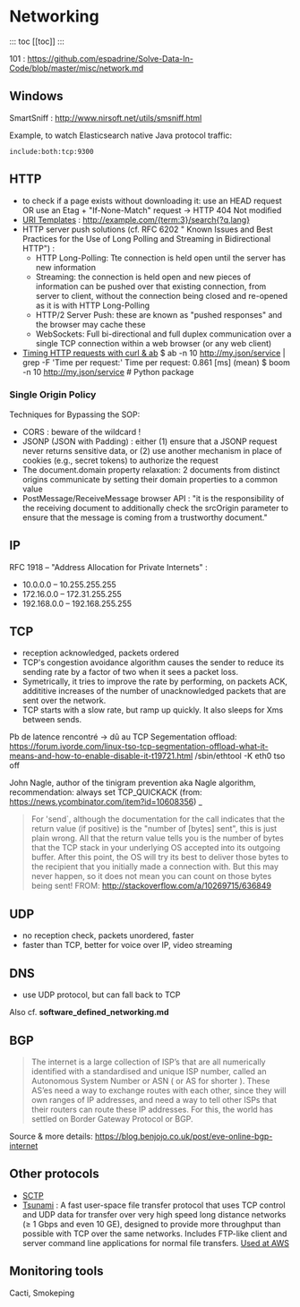 Networking
==========

::: toc
[[toc]]
:::

101 : https://github.com/espadrine/Solve-Data-In-Code/blob/master/misc/network.md

## Windows

SmartSniff : http://www.nirsoft.net/utils/smsniff.html

Example, to watch Elasticsearch native Java protocol traffic:

    include:both:tcp:9300

## HTTP
- to check if a page exists without downloading it: use an HEAD request OR use an Etag + "If-None-Match" request -> HTTP 404 Not modified
- [URI Templates](http://www.rfcreader.com/#rfc6570) : http://example.com/{term:3}/search{?q,lang}
- HTTP server push solutions (cf. RFC 6202 " Known Issues and Best Practices for the Use of Long Polling and Streaming in Bidirectional HTTP") :
    * HTTP Long-Polling: Tte connection is held open until the server has new information
    * Streaming: the connection is held open and new pieces of information can be pushed over that existing connection, from server to client, without the connection being closed and re-opened as it is with HTTP Long-Polling
    * HTTP/2 Server Push: these are known as "pushed responses" and the browser may cache these
    * WebSockets: Full bi-directional and full duplex communication over a single TCP connection within a web browser (or any web client)
- [Timing HTTP requests with curl & ab](http://overloaded.io/timing-http-requests-curl)
    $ ab -n 10 http://my.json/service | grep -F 'Time per request:'
    Time per request:       0.861 [ms] (mean)
    $ boom -n 10 http://my.json/service # Python package

### Single Origin Policy

Techniques for Bypassing the SOP:
- CORS : beware of the wildcard !
- JSONP (JSON with Padding) : either (1) ensure that a JSONP request never returns sensitive data, or (2) use another mechanism in place of cookies (e.g., secret tokens) to authorize the request
- The document.domain property relaxation:  2 documents from distinct origins communicate by setting their domain properties to a common value
- PostMessage/ReceiveMessage browser API : "it is the responsibility of the receiving document to additionally check the srcOrigin parameter to ensure that the message is coming from a trustworthy document."

## IP
RFC 1918 – "Address Allocation for Private Internets" :
- 10.0.0.0 – 10.255.255.255
- 172.16.0.0 – 172.31.255.255
- 192.168.0.0 – 192.168.255.255

## TCP
- reception acknowledged, packets ordered
- TCP's congestion avoidance algorithm causes the sender to reduce its sending rate by a factor of two when it sees a packet loss.
- Symetrically, it tries to improve the rate by performing, on packets ACK, addititive increases of the number of unacknowledged packets that are sent over the network.
- TCP starts with a slow rate, but ramp up quickly. It also sleeps for Xms between sends.

Pb de latence rencontré -> dû au TCP Segementation offload: https://forum.ivorde.com/linux-tso-tcp-segmentation-offload-what-it-means-and-how-to-enable-disable-it-t19721.html
    /sbin/ethtool -K eth0 tso off

John Nagle, author of the tinigram prevention aka Nagle algorithm, recommendation: always set TCP_QUICKACK (from: https://news.ycombinator.com/item?id=10608356) _

> For 'send`, although the documentation for the call indicates that the return value (if positive) is the "number of [bytes] sent", this is just plain wrong.
> All that the return value tells you is the number of bytes that the TCP stack in your underlying OS accepted into its outgoing buffer.
> After this point, the OS will try its best to deliver those bytes to the recipient that you initially made a connection with. But this may never happen,
> so it does not mean you can count on those bytes being sent!
FROM: http://stackoverflow.com/a/10269715/636849

## UDP
- no reception check, packets unordered, faster
- faster than TCP, better for voice over IP, video streaming

## DNS
- use UDP protocol, but can fall back to TCP

Also cf. **software_defined_networking.md**

## BGP

> The internet is a large collection of ISP’s that are all numerically identified with a standardised and unique ISP number, called an Autonomous System Number or ASN ( or AS for shorter ).
> These AS’es need a way to exchange routes with each other, since they will own ranges of IP addresses, and need a way to tell other ISPs that their routers can route these IP addresses.
> For this, the world has settled on Border Gateway Protocol or BGP.

Source & more details: https://blog.benjojo.co.uk/post/eve-online-bgp-internet

## Other protocols
- [SCTP](http://en.wikipedia.org/wiki/Stream_Control_Transmission_Protocol)
- [Tsunami](http://tsunami-udp.sourceforge.net) : A fast user-space file transfer protocol that uses TCP control and UDP data
for transfer over very high speed long distance networks (≥ 1 Gbps and even 10 GE), designed to provide more throughput than possible with TCP over the same networks.
Includes FTP-like client and server command line applications for normal file transfers.
[Used at AWS](https://aws.amazon.com/fr/blogs/big-data/moving-big-data-into-the-cloud-with-tsunami-udp/)

## Monitoring tools
Cacti, Smokeping
